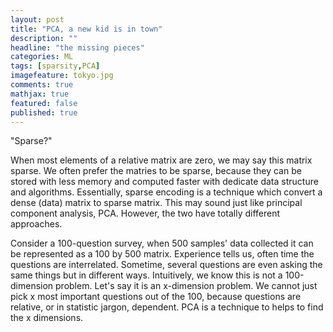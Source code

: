 ```yaml
---
layout: post
title: "PCA, a new kid is in town"
description: ""
headline: "the missing pieces"
categories: ML
tags: [sparsity,PCA]
imagefeature: tokyo.jpg
comments: true
mathjax: true
featured: false
published: true
---
```


"Sparse?"


When most elements of a relative matrix are zero, we may say this matrix sparse. We often prefer the matries to be sparse, because they can be stored with less memory and computed faster with dedicate data structure and algorithms. Essentially, sparse encoding is a technique which convert a dense (data) matrix to sparse matrix. This may sound just like principal component analysis, PCA. However, the two have totally different approaches. 


Consider a 100-question survey, when 500 samples' data collected it can be represented as a 100 by 500 matrix. Experience tells us, often time the questions are interrelated. Sometime, several questions are even asking the same things but in different ways. Intuitively, we know this is not a 100-dimension problem. Let's say it is an x-dimension problem. We cannot just pick x most important questions out of the 100, because questions are relative, or in statistic jargon, dependent. PCA is a technique to helps to find the x dimensions.


